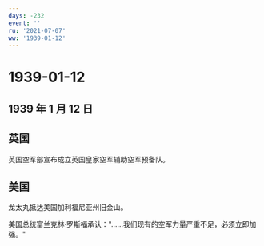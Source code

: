 ```yaml
---
days: -232
event: ''
ru: '2021-07-07'
ww: '1939-01-12'
---
```


# 1939-01-12

## 1939 年 1 月 12 日

## 英国

英国空军部宣布成立英国皇家空军辅助空军预备队。

## 美国

龙太丸抵达美国加利福尼亚州旧金山。

美国总统富兰克林·罗斯福承认："......我们现有的空军力量严重不足，必须立即加强。"